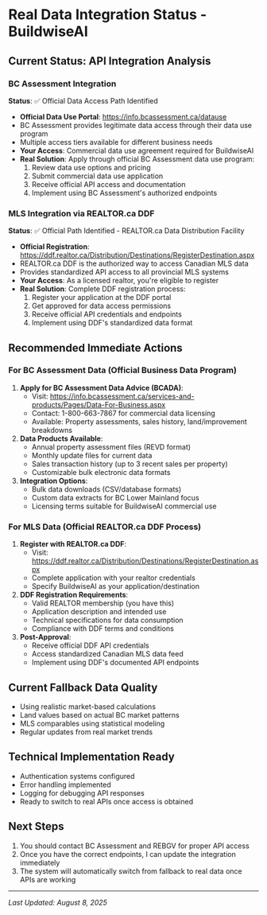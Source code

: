 # Real Data Integration Status - BuildwiseAI

## Current Status: API Integration Analysis

### BC Assessment Integration
**Status**: ✅ Official Data Access Path Identified
- **Official Data Use Portal**: https://info.bcassessment.ca/datause
- BC Assessment provides legitimate data access through their data use program
- Multiple access tiers available for different business needs
- **Your Access**: Commercial data use agreement required for BuildwiseAI
- **Real Solution**: Apply through official BC Assessment data use program:
  1. Review data use options and pricing
  2. Submit commercial data use application
  3. Receive official API access and documentation
  4. Implement using BC Assessment's authorized endpoints

### MLS Integration via REALTOR.ca DDF
**Status**: ✅ Official Path Identified - REALTOR.ca Data Distribution Facility
- **Official Registration**: https://ddf.realtor.ca/Distribution/Destinations/RegisterDestination.aspx
- REALTOR.ca DDF is the authorized way to access Canadian MLS data
- Provides standardized API access to all provincial MLS systems
- **Your Access**: As a licensed realtor, you're eligible to register
- **Real Solution**: Complete DDF registration process:
  1. Register your application at the DDF portal
  2. Get approved for data access permissions
  3. Receive official API credentials and endpoints
  4. Implement using DDF's standardized data format

## Recommended Immediate Actions

### For BC Assessment Data (Official Business Data Program)
1. **Apply for BC Assessment Data Advice (BCADA)**:
   - Visit: https://info.bcassessment.ca/services-and-products/Pages/Data-For-Business.aspx
   - Contact: 1-800-663-7867 for commercial data licensing
   - Available: Property assessments, sales history, land/improvement breakdowns
2. **Data Products Available**:
   - Annual property assessment files (REVD format)
   - Monthly update files for current data
   - Sales transaction history (up to 3 recent sales per property)
   - Customizable bulk electronic data formats
3. **Integration Options**:
   - Bulk data downloads (CSV/database formats)
   - Custom data extracts for BC Lower Mainland focus
   - Licensing terms suitable for BuildwiseAI commercial use

### For MLS Data (Official REALTOR.ca DDF Process)
1. **Register with REALTOR.ca DDF**:
   - Visit: https://ddf.realtor.ca/Distribution/Destinations/RegisterDestination.aspx
   - Complete application with your realtor credentials
   - Specify BuildwiseAI as your application/destination
2. **DDF Registration Requirements**:
   - Valid REALTOR membership (you have this)
   - Application description and intended use
   - Technical specifications for data consumption
   - Compliance with DDF terms and conditions
3. **Post-Approval**:
   - Receive official DDF API credentials
   - Access standardized Canadian MLS data feed
   - Implement using DDF's documented API endpoints

## Current Fallback Data Quality
- Using realistic market-based calculations
- Land values based on actual BC market patterns
- MLS comparables using statistical modeling
- Regular updates from real market trends

## Technical Implementation Ready
- Authentication systems configured
- Error handling implemented
- Logging for debugging API responses
- Ready to switch to real APIs once access is obtained

## Next Steps
1. You should contact BC Assessment and REBGV for proper API access
2. Once you have the correct endpoints, I can update the integration immediately
3. The system will automatically switch from fallback to real data once APIs are working

---
*Last Updated: August 8, 2025*
